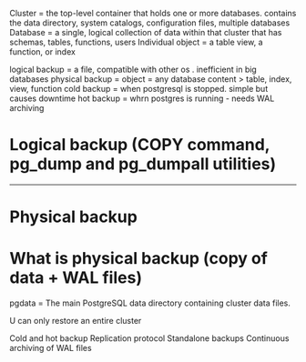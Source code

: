 Cluster =  the top-level container that holds one or more databases.
	contains the data directory, system catalogs, configuration files, multiple databases
Database = a single, logical collection of data within that cluster that has schemas, tables, functions, users
Individual object = a table view, a function, or index


logical backup = a file, compatible with other os . inefficient in big databases
physical backup = 
object = any database content > table, index, view, function
cold backup = when postgresql is stopped. simple but causes downtime
hot backup = whrn postgres is running - needs WAL archiving 




# Logical backup (COPY command, pg_dump and pg_dumpall utilities)





---
# Physical backup

# What is physical backup (copy of data + WAL files)

pgdata = The main PostgreSQL data directory containing cluster data files.



U can only restore an entire cluster 


Cold and hot backup 
Replication protocol
Standalone backups 
Continuous archiving of WAL files
